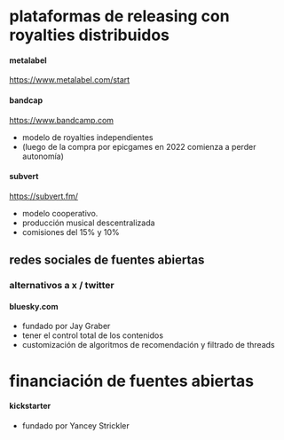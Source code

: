 # plataformas de releasing con royalties distribuidos

#### metalabel
https://www.metalabel.com/start

#### bandcap
https://www.bandcamp.com
- modelo de royalties independientes 
- (luego de la compra por epicgames en 2022 comienza a perder autonomía)

#### subvert 
https://subvert.fm/
- modelo cooperativo.
- producción musical descentralizada
- comisiones del 15% y 10%

## redes sociales de fuentes abiertas


### alternativos a x / twitter
#### bluesky.com
	
- fundado por Jay Graber
- tener el control total de los contenidos
- customización de algoritmos de recomendación y filtrado de threads 



# financiación de fuentes abiertas

#### kickstarter
- fundado por Yancey Strickler